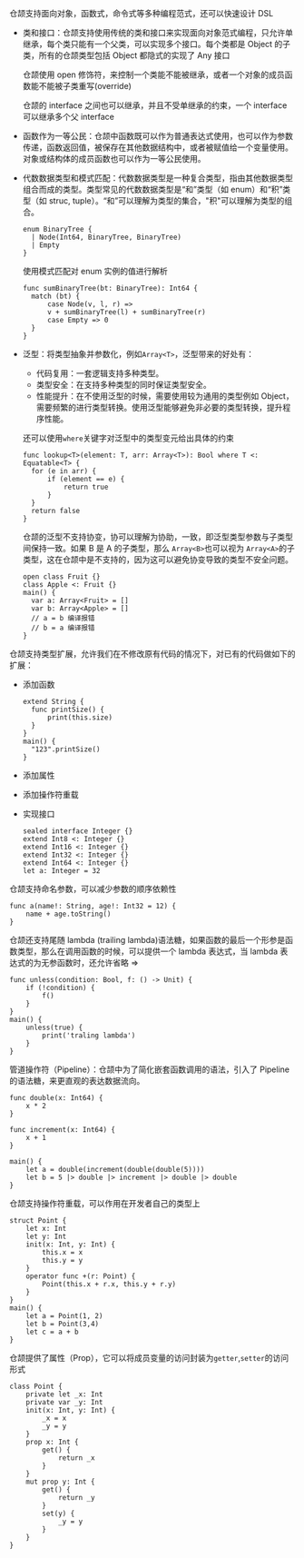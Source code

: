仓颉支持面向对象，函数式，命令式等多种编程范式，还可以快速设计 DSL

- 类和接口：仓颉支持使用传统的类和接口来实现面向对象范式编程，只允许单继承，每个类只能有一个父类，可以实现多个接口。每个类都是 Object 的子类，所有的仓颉类型包括 Object 都隐式的实现了 Any 接口

  仓颉使用 open 修饰符，来控制一个类能不能被继承，或者一个对象的成员函数能不能被子类重写(override)

  仓颉的 interface 之间也可以继承，并且不受单继承的约束，一个 interface 可以继承多个父 interface

- 函数作为一等公民：仓颉中函数既可以作为普通表达式使用，也可以作为参数传递，函数返回值，被保存在其他数据结构中，或者被赋值给一个变量使用。对象或结构体的成员函数也可以作为一等公民使用。

- 代数数据类型和模式匹配：代数数据类型是一种复合类型，指由其他数据类型组合而成的类型。类型常见的代数数据类型是“和”类型（如 enum）和“积”类型（如 struc, tuple）。“和”可以理解为类型的集合，"积"可以理解为类型的组合。

  ```Cangjie
  enum BinaryTree {
    | Node(Int64, BinaryTree, BinaryTree)
    | Empty
  }
  ```

  使用模式匹配对 enum 实例的值进行解析

  ```
  func sumBinaryTree(bt: BinaryTree): Int64 {
    match (bt) {
        case Node(v, l, r) =>
        v + sumBinaryTree(l) + sumBinaryTree(r)
        case Empty => 0
    }
  }
  ```

- 泛型：将类型抽象并参数化，例如`Array<T>`，泛型带来的好处有：

  - 代码复用：一套逻辑支持多种类型。
  - 类型安全：在支持多种类型的同时保证类型安全。
  - 性能提升：在不使用泛型的时候，需要使用较为通用的类型例如 Object，需要频繁的进行类型转换。使用泛型能够避免非必要的类型转换，提升程序性能。

  还可以使用`where`关键字对泛型中的类型变元给出具体的约束

  ```
  func lookup<T>(element: T, arr: Array<T>): Bool where T <: Equatable<T> {
    for (e in arr) {
        if (element == e) {
            return true
        }
    }
    return false
  }
  ```

  仓颉的泛型不支持协变，协可以理解为协助，一致，即泛型类型参数与子类型间保持一致。如果 B 是 A 的子类型，那么 `Array<B>`也可以视为 `Array<A>`的子类型，这在仓颉中是不支持的，因为这可以避免协变导致的类型不安全问题。

  ```
  open class Fruit {}
  class Apple <: Fruit {}
  main() {
    var a: Array<Fruit> = []
    var b: Array<Apple> = []
    // a = b 编译报错
    // b = a 编译报错
  }
  ```

仓颉支持类型扩展，允许我们在不修改原有代码的情况下，对已有的代码做如下的扩展：

- 添加函数
  ```
  extend String {
    func printSize() {
        print(this.size)
    }
  }
  main() {
    "123".printSize()
  }
  ```
- 添加属性
- 添加操作符重载
- 实现接口

  ```
  sealed interface Integer {}
  extend Int8 <: Integer {}
  extend Int16 <: Integer {}
  extend Int32 <: Integer {}
  extend Int64 <: Integer {}
  let a: Integer = 32
  ```

仓颉支持命名参数，可以减少参数的顺序依赖性

```
func a(name!: String, age!: Int32 = 12) {
    name + age.toString()
}
```

仓颉还支持尾随 lambda (trailing lambda)语法糖，如果函数的最后一个形参是函数类型，那么在调用函数的时候，可以提供一个 lambda 表达式，当 lambda 表达式的为无参函数时，还允许省略 =>

```
func unless(condition: Bool, f: () -> Unit) {
    if (!condition) {
        f()
    }
}
main() {
    unless(true) {
        print('traling lambda')
    }
}
```

管道操作符（Pipeline）：仓颉中为了简化嵌套函数调用的语法，引入了 Pipeline 的语法糖，来更直观的表达数据流向。

```
func double(x: Int64) {
    x * 2
}

func increment(x: Int64) {
    x + 1
}

main() {
    let a = double(increment(double(double(5))))
    let b = 5 |> double |> increment |> double |> double
}
```

仓颉支持操作符重载，可以作用在开发者自己的类型上

```
struct Point {
    let x: Int
    let y: Int
    init(x: Int, y: Int) {
        this.x = x
        this.y = y
    }
    operator func +(r: Point) {
        Point(this.x + r.x, this.y + r.y)
    }
}
main() {
    let a = Point(1, 2)
    let b = Point(3,4)
    let c = a + b
}
```

仓颉提供了属性（Prop），它可以将成员变量的访问封装为`getter`,`setter`的访问形式

```
class Point {
    private let _x: Int
    private var _y: Int
    init(x: Int, y: Int) {
        _x = x
        _y = y
    }
    prop x: Int {
        get() {
            return _x
        }
    }
    mut prop y: Int {
        get() {
            return _y
        }
        set(y) {
            _y = y
        }
    }
}
```
